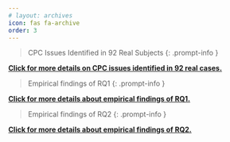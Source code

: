 ```yaml
---
# layout: archives
icon: fas fa-archive
order: 3
---
```


> CPC Issues Identified in 92 Real Subjects
{: .prompt-info }
<!-- 92项目中的cpc问题 -->
[**Click for more details on CPC issues identified in 92 real cases.**](https://github.com/CROSS2OH/CROSS2OH.github.io)

> Empirical findings of RQ1
{: .prompt-info }
<!-- RQ1:常见的cpc问题，根本原因 -->
[**Click for more details about empirical findings of RQ1.**](https://cross2oh.github.io/posts/Empirical-Findings-RQ1/)

> Empirical findings of RQ2
{: .prompt-info }
<!-- RQ2:开发者的解决方案 -->
[**Click for more details about empirical findings of RQ2.**](https://cross2oh.github.io/posts/Empirical-Findings-RQ2)

<div>
<!-- TODO:动图 -->
<!-- <img src="/assets/images/ML-Bug_tu.gif" alt="avatar"> -->
</div>
 <div id="d-help-win" class="d-help-win" style="display: none;">
      <div id="win-title">Help
          <span id="d-help-colse" clss="close_2" class="close_2">
              × 
          </span>
      </div>
      <div id="win-content">
          <blockquote class="prompt-tip"><div><p> We provide a list of PLC issues captured by us in real-world pipelines and popular ML libraries.</p></div></blockquote>
          <div>
              <ol>
                  <li>Go to <strong><font color="#FF0000">Empirical Findings</font></strong> page</li>
                  <li>Select a bug and click on <strong><font color="#FF0000">reproduce result link</font></strong>.</li>
                  <li>You can find the reproduction results of each version and the related reproduction code.</li></ol>
          </div>
          <!-- 我们提供了xxx数据集。
          1.
          2.
          3.
          4.
          查看详细复现结果：
          动图！ -->
          <!-- <img src="/assets/images/Pipeline-Bug.gif" alt="avatar"> -->
      </div>
  </div>